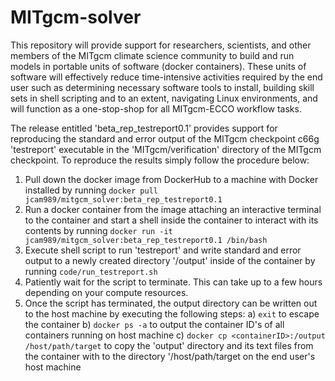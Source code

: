# MITgcm-solver

This repository will provide support for researchers, scientists, and other members of the MITgcm climate science community to build and run models in portable units of software (docker containers). These units of software will effectively reduce time-intensive activities required by the end user such as determining necessary software tools to install, building skill sets in shell scripting and to an extent, navigating Linux environments, and will function as a one-stop-shop for all MITgcm-ECCO workflow tasks.

The release entitled 'beta_rep_testreport0.1' provides support for reproducing the standard and error output of the MITgcm checkpoint c66g 'testreport' executable in the 'MITgcm/verification' directory of the MITgcm checkpoint. To reproduce the results simply follow the procedure below: 

1. Pull down the docker image from DockerHub to a machine with Docker installed by running `docker pull jcam989/mitgcm_solver:beta_rep_testreport0.1`
2. Run a docker container from the image attaching an interactive terminal to the container and start a shell inside the container to interact with its contents by running `docker run -it jcam989/mitgcm_solver:beta_rep_testreport0.1 /bin/bash`
3. Execute shell script to run 'testreport' and write standard and error output to a newly created directory '/output' inside of the container by running `code/run_testreport.sh`
4. Patiently wait for the script to terminate. This can take up to a few hours depending on your compute resources. 
5. Once the script has terminated, the output directory can be written out to the host machine by executing the following steps: 
	a) `exit` to escape the container
	b) `docker ps -a` to output the container ID's of all containers running on host machine
	c) `docker cp <containerID>:/output /host/path/target` to copy the 'output' directory and 
	    its text files from the container with <containerID> to the directory '/host/path/target		on the end user's host machine



